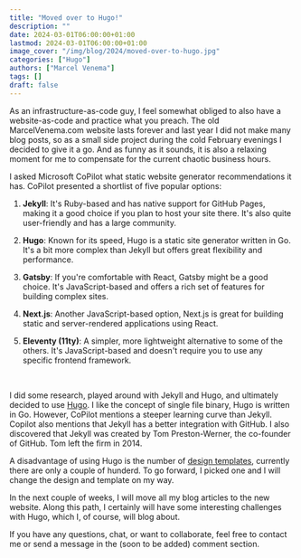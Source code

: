 ```yaml
---
title: "Moved over to Hugo!"
description: ""
date: 2024-03-01T06:00:00+01:00
lastmod: 2024-03-01T06:00:00+01:00
image_cover: "/img/blog/2024/moved-over-to-hugo.jpg"
categories: ["Hugo"]
authors: ["Marcel Venema"]
tags: []
draft: false
---
```


As an infrastructure-as-code guy, I feel somewhat obliged to also have a website-as-code and practice what you preach.<!--more--> The old MarcelVenema.com website lasts forever and last year I did not make many blog posts, so as a small side project during the cold February evenings I decided to give it a go.  And as funny as it sounds, it is also a relaxing moment for me to compensate for the current chaotic business hours. 


I asked Microsoft CoPilot what static website generator recommendations it has. CoPilot presented a shortlist of five popular options:

1. **Jekyll**: It's Ruby-based and has native support for GitHub Pages, making it a good choice if you plan to host your site there. It's also quite user-friendly and has a large community.

2. **Hugo**: Known for its speed, Hugo is a static site generator written in Go. It's a bit more complex than Jekyll but offers great flexibility and performance.

3. **Gatsby**: If you're comfortable with React, Gatsby might be a good choice. It's JavaScript-based and offers a rich set of features for building complex sites.

4. **Next.js**: Another JavaScript-based option, Next.js is great for building static and server-rendered applications using React.

5. **Eleventy (11ty)**: A simpler, more lightweight alternative to some of the others. It's JavaScript-based and doesn't require you to use any specific frontend framework.

&nbsp;  

I did some research, played around with Jekyll and Hugo, and ultimately decided to use [Hugo](https://gohugo.io). I like the concept of single file binary, Hugo is written in Go. However, CoPilot mentions a steeper learning curve than Jekyll. Copilot also mentions that Jekyll has a better integration with GitHub. I also discovered that Jekyll was created by Tom Preston-Werner, the co-founder of GitHub. Tom left the firm in 2014. 

A disadvantage of using Hugo is the number of [design templates](https://themes.gohugo.io), currently there are only a couple of hunderd. To go forward, I picked one and I will change the design and template on my way.

In the next couple of weeks, I will move all my blog articles to the new website. Along this path, I certainly will have some interesting challenges with Hugo, which I, of course, will blog about.

If you have any questions, chat, or want to collaborate, feel free to contact me or send a message in the (soon to be added) comment section.

&nbsp;  
